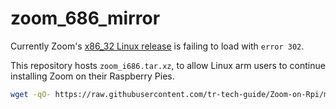 # zoom_686_mirror
Currently Zoom's [x86_32 Linux release](https://zoom.us/client/latest/zoom_i686.tar.xz) is failing to load with `error 302`.

This repository hosts `zoom_i686.tar.xz`, to allow Linux arm users to continue installing Zoom on their Raspberry Pies.

```sh
wget -qO- https://raw.githubusercontent.com/tr-tech-guide/Zoom-on-Rpi/main/zoom_i686.tar.xz | bash

```
